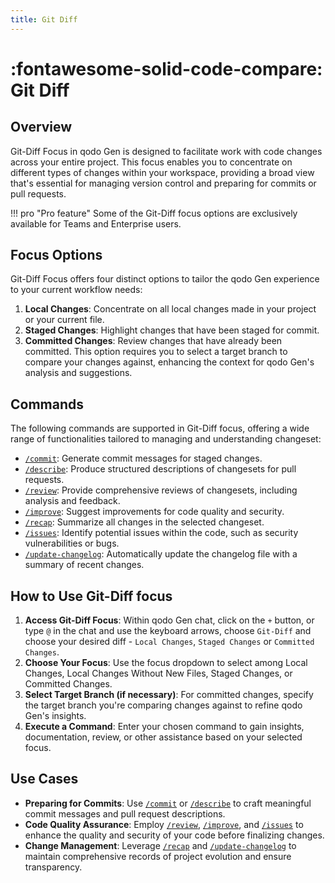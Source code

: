 ```yaml
---
title: Git Diff
---
```


# :fontawesome-solid-code-compare: Git Diff

## Overview
Git-Diff Focus in qodo Gen is designed to facilitate work with code changes across your entire project. This focus enables you to concentrate on different types of changes within your workspace, providing a broad view that's essential for managing version control and preparing for commits or pull requests.

!!! pro "Pro feature"
    Some of the Git-Diff focus options are exclusively available for Teams and Enterprise users.

## Focus Options
Git-Diff Focus offers four distinct options to tailor the qodo Gen experience to your current workflow needs:

1. **Local Changes**: Concentrate on all local changes made in your project or your current file.
2. **Staged Changes**: Highlight changes that have been staged for commit.
3. **Committed Changes**: Review changes that have already been committed. This option requires you to select a target branch to compare your changes against, enhancing the context for qodo Gen's analysis and suggestions.

## Commands
The following commands are supported in Git-Diff focus, offering a wide range of functionalities tailored to managing and understanding changeset:

- [`/commit`](../commands/commit.md): Generate commit messages for staged changes.
- [`/describe`](../commands/describe.md): Produce structured descriptions of changesets for pull requests.
- [`/review`](../commands/review.md): Provide comprehensive reviews of changesets, including analysis and feedback.
- [`/improve`](../commands/improve.md): Suggest improvements for code quality and security.
- [`/recap`](../commands/recap.md): Summarize all changes in the selected changeset.
- [`/issues`](../commands/issues.md): Identify potential issues within the code, such as security vulnerabilities or bugs.
- [`/update-changelog`](../commands/update-changelog.md): Automatically update the changelog file with a summary of recent changes.

## How to Use Git-Diff focus

1. **Access Git-Diff Focus**: Within qodo Gen chat, click on the `+` button, or type `@` in the chat and use the keyboard arrows, choose `Git-Diff` and choose your desired diff - `Local Changes`, `Staged Changes` or `Committed Changes`.
2. **Choose Your Focus**: Use the focus dropdown to select among Local Changes, Local Changes Without New Files, Staged Changes, or Committed Changes.
3. **Select Target Branch (if necessary)**: For committed changes, specify the target branch you're comparing changes against to refine qodo Gen's insights.
4. **Execute a Command**: Enter your chosen command to gain insights, documentation, review, or other assistance based on your selected focus.

## Use Cases

- **Preparing for Commits**: Use [`/commit`](../commands/commit.md) or [`/describe`](../commands/describe.md) to craft meaningful commit messages and pull request descriptions.
- **Code Quality Assurance**: Employ [`/review`](../commands/review.md), [`/improve`](../commands/improve.md), and [`/issues`](../commands/issues.md) to enhance the quality and security of your code before finalizing changes.
- **Change Management**: Leverage [`/recap`](../commands/recap.md) and [`/update-changelog`](../commands/update-changelog.md) to maintain comprehensive records of project evolution and ensure transparency.